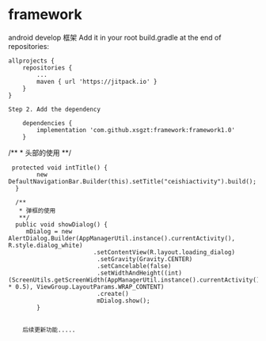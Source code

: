 # framework
android develop 框架
Add it in your root build.gradle at the end of repositories:

	allprojects {
		repositories {
			...
		    maven { url 'https://jitpack.io' }
		}
	}

	Step 2. Add the dependency

		dependencies {
    	    implementation 'com.github.xsgzt:framework:framework1.0'
    	}


   /**
     * 头部的使用
     **/

     protected void intTitle() {
            new DefaultNavigationBar.Builder(this).setTitle("ceishiactivity").build();
      }

      /**
       * 弹框的使用
       **/
      public void showDialog() {
         mDialog = new AlertDialog.Builder(AppManagerUtil.instance().currentActivity(), R.style.dialog_white)
                            .setContentView(R.layout.loading_dialog)
                             .setGravity(Gravity.CENTER)
                             .setCancelable(false)
                             .setWidthAndHeight((int) (ScreenUtils.getScreenWidth(AppManagerUtil.instance().currentActivity()) * 0.5), ViewGroup.LayoutParams.WRAP_CONTENT)
                             .create()
                             mDialog.show();
            }


        后续更新功能.....